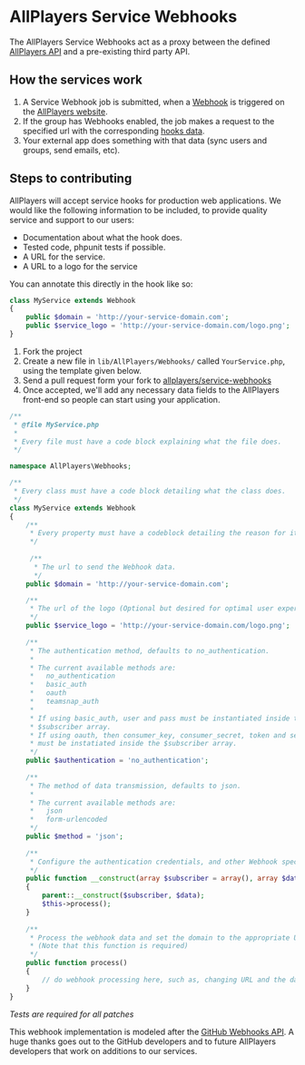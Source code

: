 # AllPlayers Service Webhooks
The AllPlayers Service Webhooks act as a proxy between the defined [AllPlayers API](http://develop.allplayers.com/) and a pre-existing third party API.

## How the services work
1. A Service Webhook job is submitted, when a [Webhook](http://develop.allplayers.com/webhooks.html) is triggered on the [AllPlayers website](https://www.allplayers.com/).
2. If the group has Webhooks enabled, the job makes a request to the specified url with the corresponding [hooks data](#).
3. Your external app does something with that data (sync users and groups, send emails, etc).

## Steps to contributing
AllPlayers will accept service hooks for production web applications. We would like the following information to be included, to provide quality service and support to our users:
   - Documentation about what the hook does.
   - Tested code, phpunit tests if possible.
   - A URL for the service.
   - A URL to a logo for the service

You can annotate this directly in the hook like so:

```php
class MyService extends Webhook
{
    public $domain = 'http://your-service-domain.com';
    public $service_logo = 'http://your-service-domain.com/logo.png';
}
```

1. Fork the project
2. Create a new file in `lib/AllPlayers/Webhooks/` called `YourService.php`, using the template given below.
3. Send a pull request form your fork to [allplayers/service-webhooks](https://github.com/AllPlayers/service-webhooks)
4. Once accepted, we'll add any necessary data fields to the AllPlayers front-end so people can start using your application.

```php
/**
 * @file MyService.php
 *
 * Every file must have a code block explaining what the file does.
 */

namespace AllPlayers\Webhooks;

/**
 * Every class must have a code block detailing what the class does.
 */
class MyService extends Webhook
{
    /**
     * Every property must have a codeblock detailing the reason for it.
     */ 
	 
	 /**
	  * The url to send the Webhook data.
	  */
    public $domain = 'http://your-service-domain.com';

    /**
     * The url of the logo (Optional but desired for optimal user experience).
     */
    public $service_logo = 'http://your-service-domain.com/logo.png';
	
    /**
     * The authentication method, defaults to no_authentication.
	 *
	 * The current available methods are:
	 *   no_authentication
	 *   basic_auth
	 *   oauth
	 *   teamsnap_auth
	 *
     * If using basic_auth, user and pass must be instantiated inside the
	 * $subscriber array.
     * If using oauth, then consumer_key, consumer_secret, token and secret
	 * must be instatiated inside the $subscriber array.
     */
    public $authentication = 'no_authentication';
	
	/**
	 * The method of data transmission, defaults to json.
	 *
	 * The current available methods are:
	 *   json
	 *   form-urlencoded
	 */
	public $method = 'json';
	
	/**
     * Configure the authentication credentials, and other Webhook specifics here.
     */
    public function __construct(array $subscriber = array(), array $data = array())
    {
        parent::__construct($subscriber, $data);
		$this->process();
    }
	
	/**
	 * Process the webhook data and set the domain to the appropriate URL.
	 * (Note that this function is required)
	 */
	public function process()
	{
		// do webhook processing here, such as, changing URL and the data being sent.
	}
}
```

*Tests are required for all patches*

This webhook implementation is modeled after the [GitHub Webhooks API](http://developer.github.com/webhooks/). A huge thanks goes out to the GitHub developers and to future AllPlayers developers that work on additions to our services.
